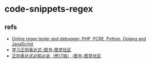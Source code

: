 # code-snippets-regex

## refs

- [Online regex tester and debugger: PHP, PCRE, Python, Golang and JavaScript](https://regex101.com/)
- [学习正则表达式-图书-图灵社区](http://www.ituring.com.cn/book/955)
- [正则表达式必知必会（修订版）-图书-图灵社区](http://www.ituring.com.cn/book/1585)
